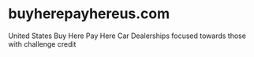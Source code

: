 # buyherepayhereus.com
United States Buy Here Pay Here Car Dealerships focused towards those with challenge credit
